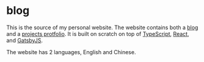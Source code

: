 # blog
This is the source of my personal website.
The website contains both a [blog](https://lesleylai.info/en/archive) and a [projects protfolio](https://lesleylai.info/en/projects).
It is built on scratch on top of [TypeScript](https://www.typescriptlang.org/), [React](https://reactjs.org/), and [GatsbyJS](http://gatsbyjs.com/).

The website has 2 languages, English and Chinese.
